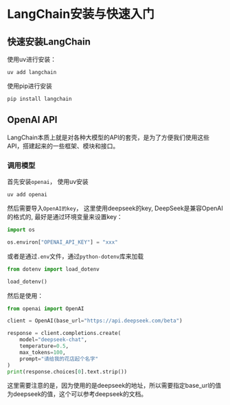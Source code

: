 # LangChain安装与快速入门

## 快速安装LangChain

使用uv进行安装：

```text
uv add langchain
```

使用pip进行安装

```
pip install langchain
```

## OpenAI API

LangChain本质上就是对各种大模型的API的套壳，是为了方便我们使用这些API，搭建起来的一些框架、模块和接口。

### 调用模型

首先安装`openai`， 使用uv安装

```
uv add openai
```

然后需要导入`OpenAI的key`， 这里使用deepseek的key, DeepSeek是兼容OpenAI的格式的, 最好是通过环境变量来设置key：

``` python
import os

os.environ["OPENAI_API_KEY"] = "xxx"
```

或者是通过`.env`文件，通过`python-dotenv`库来加载

```python
from dotenv import load_dotenv

load_dotenv()
```

然后是使用：

```python
from openai import OpenAI

client = OpenAI(base_url="https://api.deepseek.com/beta")

response = client.completions.create(
    model="deepseek-chat",
    temperature=0.5,
    max_tokens=100,
    prompt="请给我的花店起个名字"
)
print(response.choices[0].text.strip())
```

这里需要注意的是，因为使用的是deepseek的地址，所以需要指定base_url的值为deepseek的值，这个可以参考deepseek的文档。